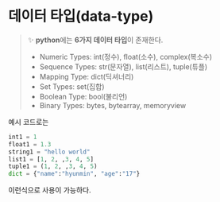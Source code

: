 **데이터 타입(data-type)**
===========================

>✨ **python**에는 **6가지 데이터 타입**이 존재한다.
> * Numeric Types: int(정수), float(소수), complex(복소수)
> * Sequence Types: str(문자열), list(리스트), tuple(튜플)
> * Mapping Type: dict(딕셔너리)
> * Set Types: set(집합)
> * Boolean Type: bool(불리언)
> * Binary Types: bytes, bytearray, memoryview

예시 코드로는
~~~ Python
int1 = 1
float1 = 1.3
string1 = "hello world"
list1 = [1, 2, ,3, 4, 5]
tuple1 = (1, 2, ,3, 4, 5)
dict = {"name":"hyunmin", "age":"17"}
~~~

이런식으로 사용이 가능하다.
